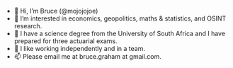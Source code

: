 - 👋 Hi, I’m Bruce (@mojojojoe)
- 👀 I’m interested in economics, geopolitics, maths & statistics, and OSINT research.
- 🌱 I have a science degree from the University of South Africa and I have prepared for three actuarial exams.
- 💞️ I like working independently and in a team.
- 📫 Please email me at bruce.graham at gmail.com.
<!---
mojojojoe/mojojojoe is a ✨ special ✨ repository because its `README.md` (this file) appears on your GitHub profile.
You can click the Preview link to take a look at your changes.
--->
